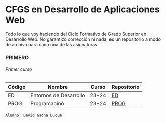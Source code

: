 # CFGS en Desarrollo de Aplicaciones Web

Todo lo que voy haciendo del Ciclo Formativo de Grado Superior en Desarrollo Web. No garantizo corrección ni nada, es un repositorio a modo de archivo para cada una de las asignaturas

### PRIMERO
###### Primer curso
| Código | Nombre | Curso | Repositorio |
| -- | -- | -- | -- |
| ED | Entornos de Desarrollo | 23-24 | [ED](https://github.com/Daviris/ED.git) |
| PROG | Programacinó | 23-24 | [PROG](https://github.com/Daviris/PROG.git) |

```Alumno: David Gaona Duque```
